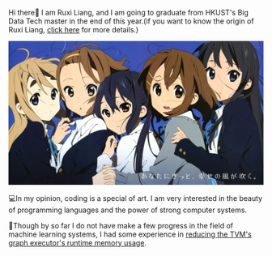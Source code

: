 Hi there👋 I am Ruxi Liang, and I am going to graduate from HKUST's Big Data Tech master in the end of this year.(if you want to know the origin of Ruxi Liang, [click here](origin-of-ruxiliang.md) for more details.) 

![Image](2173044.jpg)

💻In my opinion, coding is a special of art. I am very interested in the beauty of programming languages and the power of strong computer systems.

🧐Though by so far I do not have make a few progress in the field of machine learning systems, I had some experience in [reducing the TVM's graph executor's runtime memory usage](https://github.com/ruxiliang/TVMDynMem/commits/dynamic-management).

<!---
ruxiliang/ruxiliang is a ✨ special ✨ repository because its `README.md` (this file) appears on your GitHub profile.
You can click the Preview link to take a look at your changes.
--->
